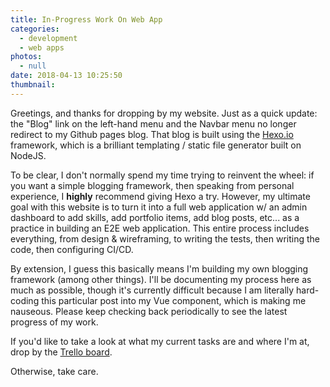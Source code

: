 ```yaml
---
title: In-Progress Work On Web App
categories:
  - development
  - web apps
photos:
  - null
date: 2018-04-13 10:25:50
thumbnail:
---
```


Greetings, and thanks for dropping by my website. Just as a quick update: the "Blog" link on the left-hand menu and the Navbar menu no longer redirect to my Github pages blog. That blog is built using the [Hexo.io](https://hexo.io/) framework, which is a brilliant templating / static file generator built on NodeJS.

To be clear, I don't normally spend my time trying to reinvent the wheel: if you want a simple blogging framework, then speaking from personal experience, I **highly** recommend giving Hexo a try. However, my ultimate goal with this website is to turn it into a full web application w/ an admin dashboard to add skills, add portfolio items, add blog posts, etc... as a practice in building an E2E web application. This entire process includes everything, from design & wireframing, to writing the tests, then writing the code, then configuring CI/CD.

By extension, I guess this basically means I'm building my own blogging framework (among other things). I'll be documenting my process here as much as possible, though it's currently difficult because I am literally hard-coding this particular post into my Vue component, which is making me nauseous. Please keep checking back periodically to see the latest progress of my work.

If you'd like to take a look at what my current tasks are and where I'm at, drop by the [Trello board](https://trello.com/b/I7ViIjis).

Otherwise, take care.

